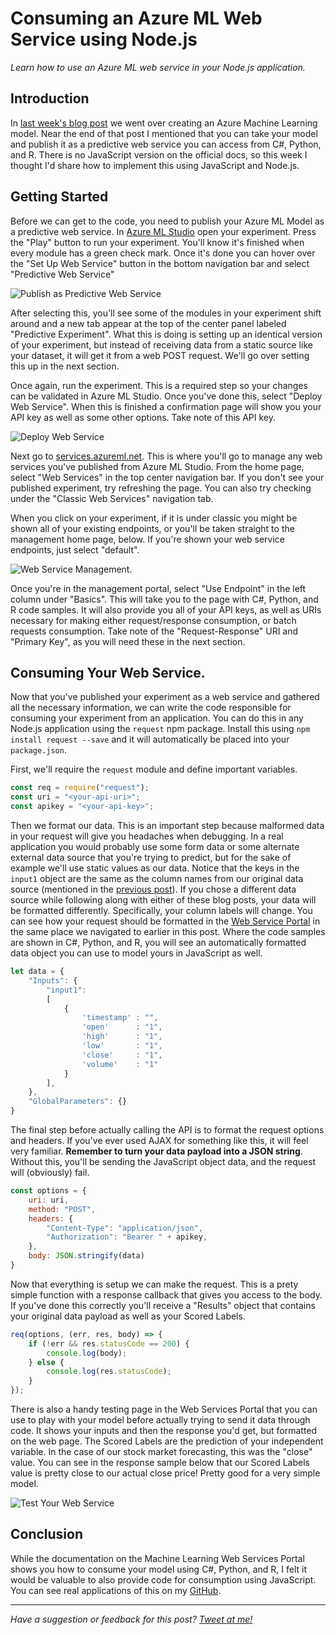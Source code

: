 # Consuming an Azure ML Web Service using Node.js

*Learn how to use an Azure ML web service in your Node.js application.*

## Introduction

In [last week's blog post](http://jamesirl.com/posts/12) we went over creating an Azure Machine Learning model. Near the end of that post I mentioned that you can take your model and publish it as a predictive web service you can access from C#, Python, and R. There is no JavaScript version on the official docs, so this week I thought I'd share how to implement this using JavaScript and Node.js.

## Getting Started

Before we can get to the code, you need to publish your Azure ML Model as a predictive web service. In [Azure ML Studio](https://studio.azureml.net/) open your experiment. Press the "Play" button to run your experiment. You'll know it's finished when every module has a green check mark. Once it's done you can hover over the "Set Up Web Service" button in the bottom navigation bar and select "Predictive Web Service"

![Publish as Predictive Web Service](/uploads/9-publish.png)

After selecting this, you'll see some of the modules in your experiment shift around and a new tab appear at the top of the center panel labeled "Predictive Experiment". What this is doing is setting up an identical version of your experiment, but instead of receiving data from a static source like your dataset, it will get it from a web POST request. We'll go over setting this up in the next section.

Once again, run the experiment. This is a required step so your changes can be validated in Azure ML Studio. Once you've done this, select "Deploy Web Service". When this is finished a confirmation page will show you your API key as well as some other options. Take note of this API key.

![Deploy Web Service](/uploads/9-deploy.png)

Next go to [services.azureml.net](https://services.azureml.net/). This is where you'll go to manage any web services you've published from Azure ML Studio. From the home page, select "Web Services" in the top center navigation bar. If you don't see your published experiment, try refreshing the page. You can also try checking under the "Classic Web Services" navigation tab.

When you click on your experiment, if it is under classic you might be shown all of your existing endpoints, or you'll be taken straight to the management home page, below. If you're shown your web service endpoints, just select "default".

![Web Service Management](/uploads/9-service-management.png).

Once you're in the management portal, select "Use Endpoint" in the left column under "Basics". This will take you to the page with C#, Python, and R code samples. It will also provide you all of your API keys, as well as URIs necessary for making either request/response consumption, or batch requests consumption. Take note of the "Request-Response" URI and "Primary Key", as you will need these in the next section.

## Consuming Your Web Service.

Now that you've published your experiment as a web service and gathered all the necessary information, we can write the code responsible for consuming your experiment from an application. You can do this in any Node.js application using the `request` npm package. Install this using `npm install request --save` and it will automatically be placed into your `package.json`. 

First, we'll require the `request` module and define important variables.

```js
const req = require("request");
const uri = "<your-api-uri>";
const apikey = "<your-api-key>";
```

Then we format our data. This is an important step because malformed data in your request will give you headaches when debugging. In a real application you would probably use some form data or some alternate external data source that you're trying to predict, but for the sake of example we'll use static values as our data. Notice that the keys in the `input1` object are the same as the column names from our original data source (mentioned in the [previous post](http://jamesirl.com/posts/12)). If you chose a different data source while following along with either of these blog posts, your data will be formatted differently. Specifically, your column labels will change. You can see how your request should be formatted in the [Web Service Portal](https://services.azureml.net/) in the same place we navigated to earlier in this post. Where the code samples are shown in C#, Python, and R, you will see an automatically formatted data object you can use to model yours in JavaScript as well.

```js
let data = {
    "Inputs": {
        "input1":
        [
            {
                'timestamp' : "",
                'open'      : "1",
                'high'      : "1",
                'low'       : "1",
                'close'     : "1",
                'volume'    : "1"
            }
        ],
    },
    "GlobalParameters": {}
}
```

The final step before actually calling the API is to format the request options and headers. If you've ever used AJAX for something like this, it will feel very familiar. **Remember to turn your data payload into a JSON string**. Without this, you'll be sending the JavaScript object data, and the request will (obviously) fail.

```js
const options = {
    uri: uri,
    method: "POST",
    headers: {
        "Content-Type": "application/json",
        "Authorization": "Bearer " + apikey,
    },
    body: JSON.stringify(data)
}
```

Now that everything is setup we can make the request. This is a prety simple function with a response callback that gives you access to the body. If you've done this correctly you'll receive a "Results" object that contains your original data payload as well as your Scored Labels.

```js
req(options, (err, res, body) => {
    if (!err && res.statusCode == 200) {
        console.log(body);
    } else {
        console.log(res.statusCode);
    }
});
```

There is also a handy testing page in the Web Services Portal that you can use to play with your model before actually trying to send it data through code. It shows your inputs and then the response you'd get, but formatted on the web page. The Scored Labels are the prediction of your independent variable. In the case of our stock market forecasting, this was the "close" value. You can see in the response sample below that our Scored Labels value is pretty close to our actual close price! Pretty good for a very simple model.

![Test Your Web Service](/uploads/9-test.png)

## Conclusion

While the documentation on the Machine Learning Web Services Portal shows you how to consume your model using C#, Python, and R, I felt it would be valuable to also provide code for consumption using JavaScript. You can see real applications of this on my [GitHub](https://github.com/JamesEarle/AzureML-Stock-Regression). 

--- 

*Have a suggestion or feedback for this post? [Tweet at me!](https://twitter.com/ItsJamesIRL)*